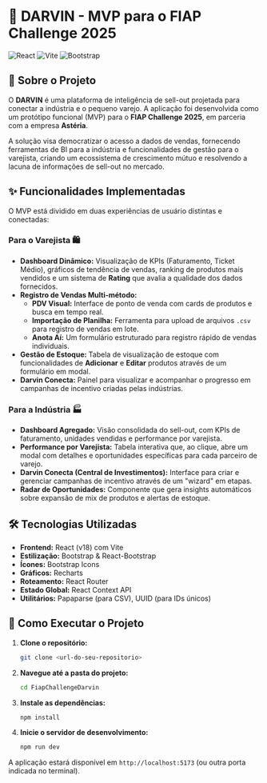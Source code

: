 # 🎯 DARVIN - MVP para o FIAP Challenge 2025

![React](https://img.shields.io/badge/react-%2320232a.svg?style=for-the-badge&logo=react&logoColor=%2361DAFB)
![Vite](https://img.shields.io/badge/vite-%23646CFF.svg?style=for-the-badge&logo=vite&logoColor=white)
![Bootstrap](https://img.shields.io/badge/bootstrap-%238511FA.svg?style=for-the-badge&logo=bootstrap&logoColor=white)

## 📄 Sobre o Projeto

O **DARVIN** é uma plataforma de inteligência de sell-out projetada para conectar a indústria e o pequeno varejo. A aplicação foi desenvolvida como um protótipo funcional (MVP) para o **FIAP Challenge 2025**, em parceria com a empresa **Astéria**.

A solução visa democratizar o acesso a dados de vendas, fornecendo ferramentas de BI para a indústria e funcionalidades de gestão para o varejista, criando um ecossistema de crescimento mútuo e resolvendo a lacuna de informações de sell-out no mercado.

## ✨ Funcionalidades Implementadas

O MVP está dividido em duas experiências de usuário distintas e conectadas:

### Para o Varejista 🛍️

* **Dashboard Dinâmico:** Visualização de KPIs (Faturamento, Ticket Médio), gráficos de tendência de vendas, ranking de produtos mais vendidos e um sistema de **Rating** que avalia a qualidade dos dados fornecidos.
* **Registro de Vendas Multi-método:**
    * **PDV Visual:** Interface de ponto de venda com cards de produtos e busca em tempo real.
    * **Importação de Planilha:** Ferramenta para upload de arquivos `.csv` para registro de vendas em lote.
    * **Anota Aí:** Um formulário estruturado para registro rápido de vendas individuais.
* **Gestão de Estoque:** Tabela de visualização de estoque com funcionalidades de **Adicionar** e **Editar** produtos através de um formulário em modal.
* **Darvin Conecta:** Painel para visualizar e acompanhar o progresso em campanhas de incentivo criadas pelas indústrias.

### Para a Indústria 🏭

* **Dashboard Agregado:** Visão consolidada do sell-out, com KPIs de faturamento, unidades vendidas e performance por varejista.
* **Performance por Varejista:** Tabela interativa que, ao clique, abre um modal com detalhes e oportunidades específicas para cada parceiro de varejo.
* **Darvin Conecta (Central de Investimentos):** Interface para criar e gerenciar campanhas de incentivo através de um "wizard" em etapas.
* **Radar de Oportunidades:** Componente que gera insights automáticos sobre expansão de mix de produtos e alertas de estoque.

## 🛠️ Tecnologias Utilizadas

* **Frontend:** React (v18) com Vite
* **Estilização:** Bootstrap & React-Bootstrap
* **Ícones:** Bootstrap Icons
* **Gráficos:** Recharts
* **Roteamento:** React Router
* **Estado Global:** React Context API
* **Utilitários:** Papaparse (para CSV), UUID (para IDs únicos)

## 🚀 Como Executar o Projeto

1.  **Clone o repositório:**
    ```bash
    git clone <url-do-seu-repositorio>
    ```

2.  **Navegue até a pasta do projeto:**
    ```bash
    cd FiapChallengeDarvin
    ```

3.  **Instale as dependências:**
    ```bash
    npm install
    ```

4.  **Inicie o servidor de desenvolvimento:**
    ```bash
    npm run dev
    ```

A aplicação estará disponível em `http://localhost:5173` (ou outra porta indicada no terminal).